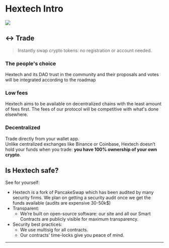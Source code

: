 # Hextech Intro

![](<.gitbook/assets/masthead-twitter-3- (1) (1).png>)

## ↔️ Trade

> Instantly swap crypto tokens: no registration or account needed.

### The people's choice

Hextech and its DAO trust in the community and their proposals and votes will be integrated according to the roadmap

### Low fees

Hextech aims to be available on decentralized chains with the least amount of fees first. The fees of our protocol will be competitive with what's done elsewhere.

### Decentralized

Trade directly from your wallet app.\
Unlike centralized exchanges like Binance or Coinbase, Hextech doesn’t hold your funds when you trade: **you have 100% ownership of your own crypto**.





## Is Hextech safe?

See for yourself:

* Hextech is a fork of PancakeSwap which has been audited by many security firms. We plan on getting a security audit once we get the funds available (audits are expensive 30-50k$)
* Transparent:
  * We’re built on open-source software: our site and all our Smart Contracts are publicly visible for maximum transparency.
* Security best practices:
  * We use multisig for all contracts.
  * Our contracts’ time-locks give you peace of mind.

***
